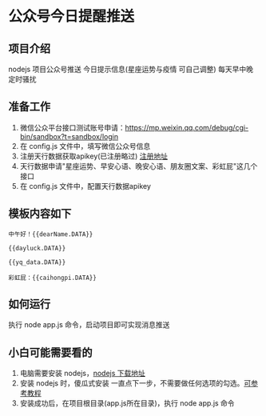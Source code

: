 # 公众号今日提醒推送

## 项目介绍
nodejs 项目公众号推送 今日提示信息(星座运势与疫情 可自己调整)
每天早中晚定时骚扰 

## 准备工作
1. 微信公众平台接口测试账号申请：https://mp.weixin.qq.com/debug/cgi-bin/sandbox?t=sandbox/login
2. 在 config.js 文件中，填写微信公众号信息
3. 注册天行数据获取apikey(已注册略过) [注册地址](https://www.tianapi.com/signup.html)
4. 天行数据申请"星座运势、早安心语、晚安心语、朋友圈文案、彩虹屁"这几个接口
5. 在 config.js 文件中，配置天行数据apikey

## 模板内容如下
```text
中午好！{{dearName.DATA}}

{{dayluck.DATA}}

{{yq_data.DATA}}

彩虹屁：{{caihongpi.DATA}}
```  

## 如何运行
执行 node app.js 命令，启动项目即可实现消息推送

## 小白可能需要看的
1. 电脑需要安装 nodejs，[nodejs 下载地址](https://nodejs.org/zh-cn/download/)
2. 安装 nodejs 时，傻瓜式安装 一直点下一步，不需要做任何选项的勾选。[可参考教程](https://www.runoob.com/nodejs/nodejs-install-setup.html)
3. 安装成功后，在项目根目录(app.js所在目录)，执行 node app.js 命令
